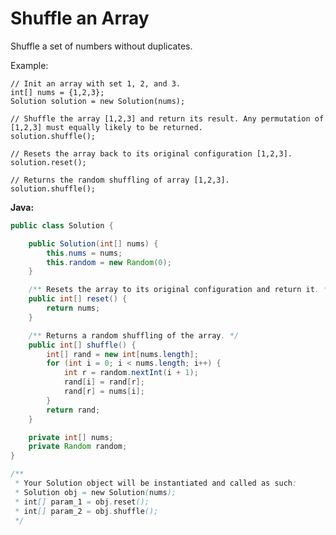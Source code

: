 # Shuffle an Array

Shuffle a set of numbers without duplicates.

Example:

    // Init an array with set 1, 2, and 3.
    int[] nums = {1,2,3};
    Solution solution = new Solution(nums);

    // Shuffle the array [1,2,3] and return its result. Any permutation of [1,2,3] must equally likely to be returned.
    solution.shuffle();

    // Resets the array back to its original configuration [1,2,3].
    solution.reset();

    // Returns the random shuffling of array [1,2,3].
    solution.shuffle();

**Java:**
```java
public class Solution {

    public Solution(int[] nums) {
        this.nums = nums;
        this.random = new Random(0);
    }

    /** Resets the array to its original configuration and return it. */
    public int[] reset() {
        return nums;
    }

    /** Returns a random shuffling of the array. */
    public int[] shuffle() {
        int[] rand = new int[nums.length];
        for (int i = 0; i < nums.length; i++) {
            int r = random.nextInt(i + 1);
            rand[i] = rand[r];
            rand[r] = nums[i];
        }
        return rand;
    }

    private int[] nums;
    private Random random;
}

/**
 * Your Solution object will be instantiated and called as such:
 * Solution obj = new Solution(nums);
 * int[] param_1 = obj.reset();
 * int[] param_2 = obj.shuffle();
 */
```

